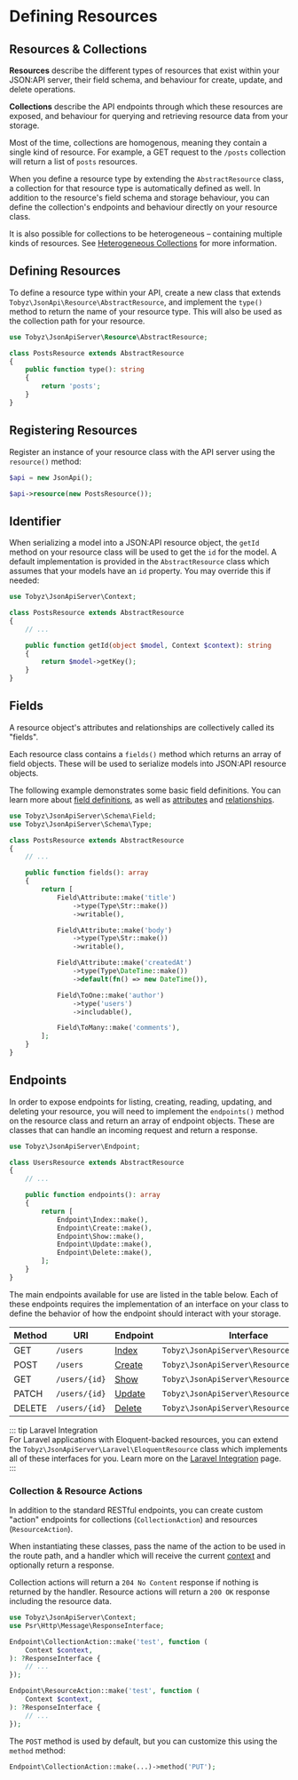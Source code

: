 # Defining Resources

## Resources & Collections

**Resources** describe the different types of resources that exist within your
JSON:API server, their field schema, and behaviour for create, update, and
delete operations.

**Collections** describe the API endpoints through which these resources are
exposed, and behaviour for querying and retrieving resource data from your
storage.

Most of the time, collections are homogenous, meaning they contain a single kind
of resource. For example, a GET request to the `/posts` collection will return a
list of `posts` resources.

When you define a resource type by extending the `AbstractResource` class, a
collection for that resource type is automatically defined as well. In addition
to the resource's field schema and storage behaviour, you can define the
collection's endpoints and behaviour directly on your resource class.

It is also possible for collections to be heterogeneous – containing multiple
kinds of resources. See [Heterogeneous Collections](collections) for more
information.

## Defining Resources

To define a resource type within your API, create a new class that extends
`Tobyz\JsonApi\Resource\AbstractResource`, and implement the `type()` method to
return the name of your resource type. This will also be used as the collection
path for your resource.

```php
use Tobyz\JsonApiServer\Resource\AbstractResource;

class PostsResource extends AbstractResource
{
    public function type(): string
    {
        return 'posts';
    }
}
```

## Registering Resources

Register an instance of your resource class with the API server using the
`resource()` method:

```php
$api = new JsonApi();

$api->resource(new PostsResource());
```

## Identifier

When serializing a model into a JSON:API resource object, the `getId` method on
your resource class will be used to get the `id` for the model. A default
implementation is provided in the `AbstractResource` class which assumes that
your models have an `id` property. You may override this if needed:

```php
use Tobyz\JsonApiServer\Context;

class PostsResource extends AbstractResource
{
    // ...

    public function getId(object $model, Context $context): string
    {
        return $model->getKey();
    }
}
```

## Fields

A resource object's attributes and relationships are collectively called its
"fields".

Each resource class contains a `fields()` method which returns an array of field
objects. These will be used to serialize models into JSON:API resource objects.

The following example demonstrates some basic field definitions. You can learn
more about [field definitions](fields.md), as well as
[attributes](attributes.md) and [relationships](relationships.md).

```php
use Tobyz\JsonApiServer\Schema\Field;
use Tobyz\JsonApiServer\Schema\Type;

class PostsResource extends AbstractResource
{
    // ...

    public function fields(): array
    {
        return [
            Field\Attribute::make('title')
                ->type(Type\Str::make())
                ->writable(),

            Field\Attribute::make('body')
                ->type(Type\Str::make())
                ->writable(),

            Field\Attribute::make('createdAt')
                ->type(Type\DateTime::make())
                ->default(fn() => new DateTime()),

            Field\ToOne::make('author')
                ->type('users')
                ->includable(),

            Field\ToMany::make('comments'),
        ];
    }
}
```

## Endpoints

In order to expose endpoints for listing, creating, reading, updating, and
deleting your resource, you will need to implement the `endpoints()` method on
the resource class and return an array of endpoint objects. These are classes
that can handle an incoming request and return a response.

```php
use Tobyz\JsonApiServer\Endpoint;

class UsersResource extends AbstractResource
{
    // ...

    public function endpoints(): array
    {
        return [
            Endpoint\Index::make(),
            Endpoint\Create::make(),
            Endpoint\Show::make(),
            Endpoint\Update::make(),
            Endpoint\Delete::make(),
        ];
    }
}
```

The main endpoints available for use are listed in the table below. Each of
these endpoints requires the implementation of an interface on your class to
define the behavior of how the endpoint should interact with your storage.

| Method | URI           | Endpoint            | Interface                                |
| ------ | ------------- | ------------------- | ---------------------------------------- |
| GET    | `/users`      | [Index](list.md)    | `Tobyz\JsonApiServer\Resource\Listable`  |
| POST   | `/users`      | [Create](create.md) | `Tobyz\JsonApiServer\Resource\Creatable` |
| GET    | `/users/{id}` | [Show](show.md)     | `Tobyz\JsonApiServer\Resource\Findable`  |
| PATCH  | `/users/{id}` | [Update](update.md) | `Tobyz\JsonApiServer\Resource\Updatable` |
| DELETE | `/users/{id}` | [Delete](delete.md) | `Tobyz\JsonApiServer\Resource\Deletable` |

::: tip Laravel Integration  
For Laravel applications with Eloquent-backed resources, you can extend the
`Tobyz\JsonApiServer\Laravel\EloquentResource` class which implements all of
these interfaces for you. Learn more on the
[Laravel Integration](laravel.md#eloquent-resources) page.  
:::

### Collection & Resource Actions

In addition to the standard RESTful endpoints, you can create custom "action"
endpoints for collections (`CollectionAction`) and resources (`ResourceAction`).

When instantiating these classes, pass the name of the action to be used in the
route path, and a handler which will receive the current [context](context.md)
and optionally return a response.

Collection actions will return a `204 No Content` response if nothing is
returned by the handler. Resource actions will return a `200 OK` response
including the resource data.

```php
use Tobyz\JsonApiServer\Context;
use Psr\Http\Message\ResponseInterface;

Endpoint\CollectionAction::make('test', function (
    Context $context,
): ?ResponseInterface {
    // ...
});

Endpoint\ResourceAction::make('test', function (
    Context $context,
): ?ResponseInterface {
    // ...
});
```

The `POST` method is used by default, but you can customize this using the
`method` method:

```php
Endpoint\CollectionAction::make(...)->method('PUT');
```
